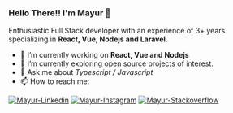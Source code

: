 <!-- Profile Header -->
### Hello There!! I'm Mayur 👋
Enthusiastic Full Stack developer with an experience of 3+ years specializing in **React, Vue, Nodejs and Laravel**.
<br/>

<!--Quick Overview-->
* 🔭 I’m currently working on **React, Vue and Nodejs**
* 🌱 I’m currently exploring open source projects of interest.
* 💬 Ask me about _Typescript / Javascript_
* 📫 How to reach me:
<!-- SOCAIL MEDIA HANDLES -->
<!-- SOCAIL MEDIA HANDLES -->
<!-- SOCAIL MEDIA HANDLES -->
[![Mayur-Linkedin](https://img.shields.io/badge/Mayur_Upadhayay-0077B5?style=for-the-badge&logo=linkedin&logoColor=white)](https://www.linkedin.com/in/mayur-upadhayay-4278a2176/)
[![Mayur-Instagram](https://img.shields.io/badge/upadhayay_mayur-E4405F?style=for-the-badge&logo=instagram&logoColor=white)](https://www.instagram.com/upadhayay_mayur/)
[![Mayur-Stackoverflow](https://img.shields.io/badge/Mayur_Upadhayay-FE7A16?style=for-the-badge&logo=stack-overflow&logoColor=white)](https://stackoverflow.com/users/14194205/mayur-upadhyay)
